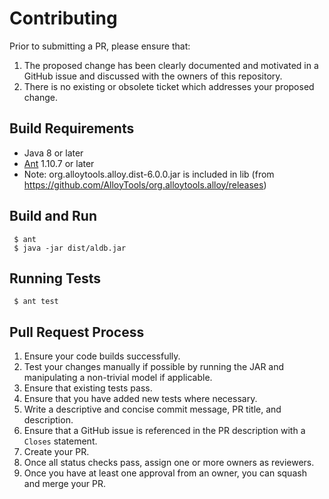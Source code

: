 # Contributing

Prior to submitting a PR, please ensure that:

1. The proposed change has been clearly documented and motivated in a GitHub issue and discussed with the owners of this repository.
2. There is no existing or obsolete ticket which addresses your proposed change.

## Build Requirements

* Java 8 or later
* [Ant](https://ant.apache.org/) 1.10.7 or later
* Note: org.alloytools.alloy.dist-6.0.0.jar is included in lib (from https://github.com/AlloyTools/org.alloytools.alloy/releases)

## Build and Run

     $ ant
     $ java -jar dist/aldb.jar

## Running Tests

     $ ant test
     
## Pull Request Process

1. Ensure your code builds successfully.
2. Test your changes manually if possible by running the JAR and manipulating a non-trivial model if applicable.
3. Ensure that existing tests pass.
4. Ensure that you have added new tests where necessary.
5. Write a descriptive and concise commit message, PR title, and description.
6. Ensure that a GitHub issue is referenced in the PR description with a `Closes` statement.
7. Create your PR.
8. Once all status checks pass, assign one or more owners as reviewers.
9. Once you have at least one approval from an owner, you can squash and merge your PR.
